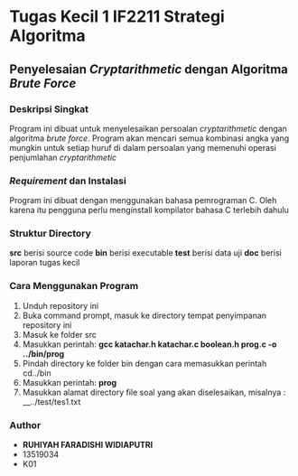 # Tugas Kecil 1 IF2211 Strategi Algoritma
## Penyelesaian *Cryptarithmetic* dengan Algoritma *Brute Force*
### Deskripsi Singkat
Program ini dibuat untuk menyelesaikan persoalan *cryptarithmetic* dengan algoritma *brute force*. Program akan mencari semua kombinasi angka yang mungkin untuk setiap huruf di dalam persoalan yang memenuhi operasi penjumlahan *cryptarithmetic*
### *Requirement* dan Instalasi
Program ini dibuat dengan menggunakan bahasa pemrograman C. Oleh karena itu pengguna perlu menginstall kompilator bahasa C terlebih dahulu
### Struktur Directory
__src__ berisi source code
__bin__ berisi executable
__test__ berisi data uji
__doc__ berisi laporan tugas kecil
### Cara Menggunakan Program
1. Unduh repository ini
2. Buka command prompt, masuk ke directory tempat penyimpanan repository ini
3. Masuk ke folder src
4. Masukkan perintah: __gcc katachar.h katachar.c boolean.h prog.c -o ../bin/prog__
5. Pindah directory ke folder bin dengan cara memasukkan perintah cd../bin
6. Masukkan perintah: __prog__ <br/>
7. Masukkan alamat directory file soal yang akan diselesaikan, misalnya : __../test/tes1.txt
### Author
* __RUHIYAH FARADISHI WIDIAPUTRI__
* 13519034
* K01

